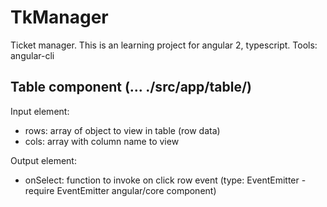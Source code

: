 # TkManager

Ticket manager.
This is an learning project for angular 2, typescript.
Tools: angular-cli

## Table component (... ./src/app/table/)
Input element:
- rows: array of object to view in table (row data)
- cols: array with column name to view

Output element:
- onSelect: function to invoke on click row event (type: EventEmitter - require EventEmitter angular/core component)
